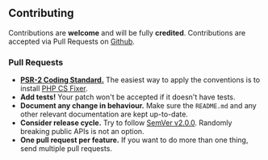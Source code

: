 ## Contributing

Contributions are **welcome** and will be fully **credited**. Contributions are accepted via Pull Requests on [Github](https://github.com/innoscripta/sipgate).

### Pull Requests

- **[PSR-2 Coding Standard.](https://github.com/php-fig/fig-standards/blob/master/accepted/PSR-2-coding-style-guide.md)** The easiest way to apply the conventions is to install [PHP CS Fixer](https://github.com/FriendsOfPHP/PHP-CS-Fixer).
- **Add tests!** Your patch won't be accepted if it doesn't have tests.
- **Document any change in behaviour.** Make sure the `README.md` and any other relevant documentation are kept up-to-date.
- **Consider release cycle.** Try to follow [SemVer v2.0.0](http://semver.org/). Randomly breaking public APIs is not an option.
- **One pull request per feature.** If you want to do more than one thing, send multiple pull requests.
